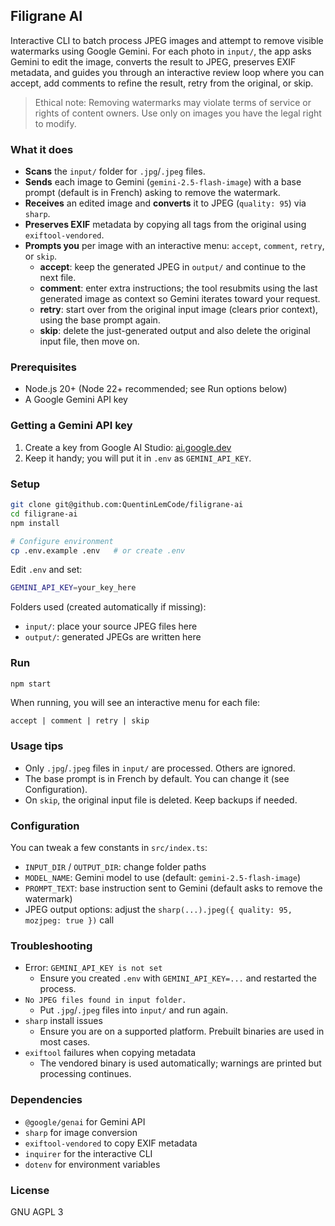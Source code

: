 ## Filigrane AI

Interactive CLI to batch process JPEG images and attempt to remove visible watermarks using Google Gemini. For each photo in `input/`, the app asks Gemini to edit the image, converts the result to JPEG, preserves EXIF metadata, and guides you through an interactive review loop where you can accept, add comments to refine the result, retry from the original, or skip.

> Ethical note: Removing watermarks may violate terms of service or rights of content owners. Use only on images you have the legal right to modify.

### What it does
- **Scans** the `input/` folder for `.jpg`/`.jpeg` files.
- **Sends** each image to Gemini (`gemini-2.5-flash-image`) with a base prompt (default is in French) asking to remove the watermark.
- **Receives** an edited image and **converts** it to JPEG (`quality: 95`) via `sharp`.
- **Preserves EXIF** metadata by copying all tags from the original using `exiftool-vendored`.
- **Prompts you** per image with an interactive menu: `accept`, `comment`, `retry`, or `skip`.
  - **accept**: keep the generated JPEG in `output/` and continue to the next file.
  - **comment**: enter extra instructions; the tool resubmits using the last generated image as context so Gemini iterates toward your request.
  - **retry**: start over from the original input image (clears prior context), using the base prompt again.
  - **skip**: delete the just-generated output and also delete the original input file, then move on.

### Prerequisites
- Node.js 20+ (Node 22+ recommended; see Run options below)
- A Google Gemini API key

### Getting a Gemini API key
1. Create a key from Google AI Studio: [ai.google.dev](https://ai.google.dev/gemini-api/docs/api-key)
2. Keep it handy; you will put it in `.env` as `GEMINI_API_KEY`.

### Setup
```bash
git clone git@github.com:QuentinLemCode/filigrane-ai
cd filigrane-ai
npm install

# Configure environment
cp .env.example .env   # or create .env
```

Edit `.env` and set:
```bash
GEMINI_API_KEY=your_key_here
```

Folders used (created automatically if missing):
- `input/`: place your source JPEG files here
- `output/`: generated JPEGs are written here

### Run
```bash
npm start
```

When running, you will see an interactive menu for each file:
```
accept | comment | retry | skip
```

### Usage tips
- Only `.jpg`/`.jpeg` files in `input/` are processed. Others are ignored.
- The base prompt is in French by default. You can change it (see Configuration).
- On `skip`, the original input file is deleted. Keep backups if needed.

### Configuration
You can tweak a few constants in `src/index.ts`:
- `INPUT_DIR` / `OUTPUT_DIR`: change folder paths
- `MODEL_NAME`: Gemini model to use (default: `gemini-2.5-flash-image`)
- `PROMPT_TEXT`: base instruction sent to Gemini (default asks to remove the watermark)
- JPEG output options: adjust the `sharp(...).jpeg({ quality: 95, mozjpeg: true })` call

### Troubleshooting
- Error: `GEMINI_API_KEY is not set`
  - Ensure you created `.env` with `GEMINI_API_KEY=...` and restarted the process.
- `No JPEG files found in input folder.`
  - Put `.jpg`/`.jpeg` files into `input/` and run again.
- `sharp` install issues
  - Ensure you are on a supported platform. Prebuilt binaries are used in most cases.
- `exiftool` failures when copying metadata
  - The vendored binary is used automatically; warnings are printed but processing continues.

### Dependencies
- `@google/genai` for Gemini API
- `sharp` for image conversion
- `exiftool-vendored` to copy EXIF metadata
- `inquirer` for the interactive CLI
- `dotenv` for environment variables

### License
GNU AGPL 3



